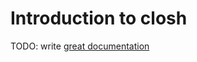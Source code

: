 # Introduction to closh

TODO: write [great documentation](http://jacobian.org/writing/what-to-write/)
